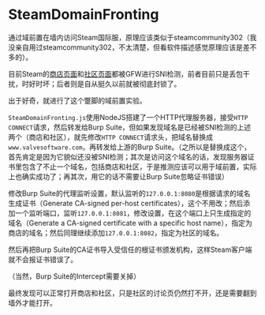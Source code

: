 # SteamDomainFronting

通过域前置在墙内访问Steam国际服，原理应该类似于steamcommunity302（我没亲自用过steamcommunity302，不太清楚，但看软件描述感觉原理应该是差不多的）。

目前Steam的[商店页面](https://store.steampowered.com/)和[社区页面](https://steamcommunity.com/)都被GFW进行SNI检测，前者目前只是丢包干扰，时好时坏；后者则是自从挺久以前就被彻底封锁了。

出于好奇，就进行了这个蹩脚的域前置实验。

`SteamDomainFronting.js`使用NodeJS搭建了一个HTTP代理服务器，接受`HTTP CONNECT`请求，然后转发给Burp Suite，但如果发现域名是已经被SNI检测的上述两个（商店和社区），就先修改`HTTP CONNECT`请求头，把域名替换成`www.valvesoftware.com`，再转发给上游的Burp Suite。（之所以是替换成这个，首先肯定是因为它貌似还没被SNI检测；其次是访问这个域名的话，发现服务器证书里包含了不止一个域名，包括商店和社区，于是推测应该可以用于域前置，实际上也确实成功了；再其次，用它的话不需要让Burp Suite忽略证书错误）

修改Burp Suite的代理监听设置，默认监听的`127.0.0.1:8080`是根据请求的域名生成证书（Generate CA-signed per-host certificates），这个不用改；然后添加一个监听端口，监听`127.0.0.1:8081`，修改设置，在这个端口上只生成指定的域名（Generate a CA-signed certificate with a specific host name），指定为商店的域名；然后同理继续添加`127.0.0.1:8082`，指定为社区的域名。

然后再把Burp Suite的CA证书导入受信任的根证书颁发机构，这样Steam客户端就不会报证书错误了。

（当然，Burp Suite的Intercept需要关掉）

最终发现可以正常打开商店和社区，只是社区的讨论页仍然打不开，还是需要翻到墙外才能打开。
